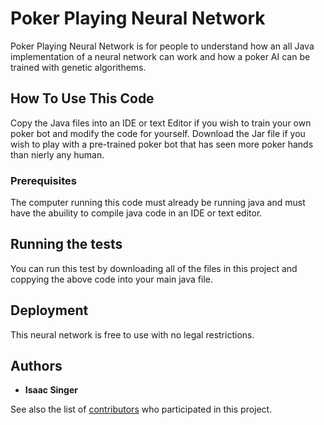 # Poker Playing Neural Network

Poker Playing Neural Network is for people to understand how an all Java implementation of a neural network can work and how a poker AI can be trained with genetic algorithems.

## How To Use This Code

Copy the Java files into an IDE or text Editor if you wish to train your own poker bot and modify the code for yourself. Download the Jar file if you wish to play with a pre-trained poker bot that has seen more poker hands than nierly any human.

### Prerequisites

The computer running this code must already be running java and must have the abuility to compile java code in an IDE or text editor.

## Running the tests
 
 You can run this test by downloading all of the files in this project and coppying the above code into your main java file.

## Deployment

This neural network is free to use with no legal restrictions.

## Authors

* **Isaac Singer**

See also the list of [contributors](https://github.com/iwillseeyouinabits/Poker-Playing-Neural-Network/graphs/contributors) who participated in this project.


